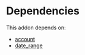 # Dependencies

This addon depends on:

- [account](https://github.com/bringout/oca-ocb-accounting)
- [date_range](https://github.com/bringout/oca-technical)

